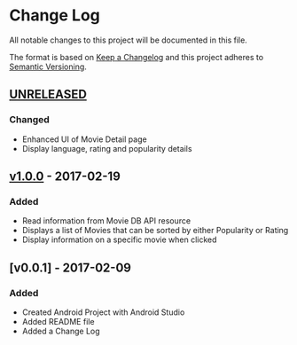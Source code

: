# Change Log
All notable changes to this project will be documented in this file.

The format is based on [Keep a Changelog](http://keepachangelog.com/) 
and this project adheres to [Semantic Versioning](http://semver.org/).

## [UNRELEASED]
### Changed
-  Enhanced UI of Movie Detail page
-  Display language, rating and popularity details

## [v1.0.0] - 2017-02-19
###  Added
-  Read information from Movie DB API resource
-  Displays a list of Movies that can be sorted by either Popularity or Rating
-  Display information on a specific movie when clicked

## [v0.0.1] - 2017-02-09
### Added
-  Created Android Project with Android Studio
-  Added README file
-  Added a Change Log

[v1.0.0]: https://github.com/travy/movie-scout/compare/v0.0.1...v1.0.0
[UNRELEASED]: https://github.com/travy/movie-scout/compare/v1.0.0...develop
